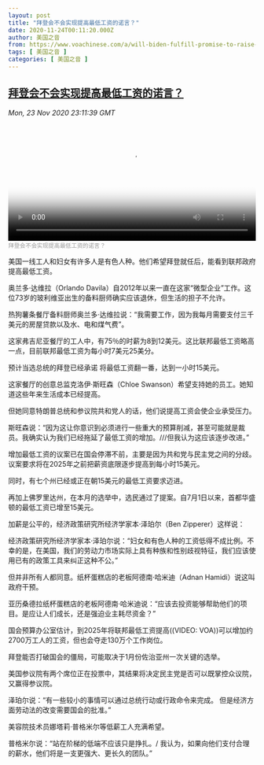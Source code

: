 ```yaml
---
layout: post
title: "拜登会不会实现提高最低工资的诺言？"
date: 2020-11-24T00:11:20.000Z
author: 美国之音
from: https://www.voachinese.com/a/will-biden-fulfill-promise-to-raise-wages-20201123/5673769.html
tags: [ 美国之音 ]
categories: [ 美国之音 ]
---
```

<!--1606176680000-->
[拜登会不会实现提高最低工资的诺言？](https://www.voachinese.com/a/will-biden-fulfill-promise-to-raise-wages-20201123/5673769.html)
------

<div>
<div><i>Mon, 23 Nov 2020 23:11:39 GMT</i></div><video poster="https://images.weserv.nl?url=gdb.voanews.com/17847a20-7853-4af9-8c10-8de6868a906a_tv_r1_s_w900.jpg" src="https://av.voanews.com/Videoroot/Pangeavideo/2020/11/1/17/17847a20-7853-4af9-8c10-8de6868a906a_240p.mp4" style="width:100%" controls></video><div><small style="color: #999;">拜登会不会实现提高最低工资的诺言？</small></div><p>美国一线工人和妇女有许多人是有色人种。他们希望拜登就任后，能看到联邦政府提高最低工资。</p><p>奥兰多·达维拉（Orlando Davila）自2012年以来一直在这家“微型企业”工作。这位73岁的玻利维亚出生的备料厨师确实应该退休，但生活的担子不允许。</p><p>热狗薯条餐厅备料厨师奥兰多·达维拉说：“我需要工作，因为我每月需要支付三千美元的房屋贷款以及水、电和煤气费”。</p><p>这家弗吉尼亚餐厅的工人中，有75％的时薪为8到12美元。这比联邦最低工资略高一点，目前联邦最低工资为每小时7美元25美分。</p><p>预计当选总统的拜登已经承诺 将最低工资翻一番，达到一小时15美元。</p><p>这家餐厅的创意总监克洛伊·斯旺森（Chloe Swanson）希望支持她的员工。她知道这些年来生活成本已经提高。</p><p>但她同意特朗普总统和参议院共和党人的话，他们说提高工资会使企业承受压力。</p><p>斯旺森说：“因为这让你意识到必须进行一些重大的预算削减，甚至可能就是裁员。我确实认为我们已经拖延了最低工资的增加。///但我认为这应该逐步改进。”</p><p>增加最低工资的议案已在国会停滞不前，主要是因为共和党与民主党之间的分歧。议案要求将在2025年之前把薪资底限逐步提高到每小时15美元。</p><p>同时，有七个州已经或正在朝15美元的最低工资要求迈进。</p><p>再加上佛罗里达州，在本月的选举中，选民通过了提案。自7月1日以来，首都华盛顿的最低工资已增至15美元。</p><p>加薪是公平的，经济政策研究所经济学家本·泽珀尔（Ben Zipperer）这样说：</p><p>经济政策研究所经济学家本·泽珀尔说：“妇女和有色人种的工资低得不成比例。不幸的是，在美国，我们的劳动力市场实际上具有种族和性别歧视特征，我们应该使用已有的政策工具来纠正这种不公。”</p><p>但并非所有人都同意。纸杯蛋糕店的老板阿德南·哈米迪（Adnan Hamidi）说这叫政府干预。</p><p>亚历桑德拉纸杯蛋糕店的老板阿德南·哈米迪说：“应该去投资能够帮助他们的项目。是应让人们成长，还是强迫业主耗尽资金？”</p><p>国会预算办公室估计，到2025年将联邦最低工资提高((VIDEO: VOA))可以增加约2700万工人的工资，但也会夺走130万个工作岗位。</p><p>拜登能否打破国会的僵局，可能取决于1月份佐治亚州一次关键的选举。</p><p>美国参议院有两个席位正在投票中，其结果将决定民主党是否可以既掌控众议院，又赢得参议院。</p><p>泽珀尔说：“有一些较小的事情可以通过总统行动或行政命令来完成。 但是经济方面劳动法的改变需要国会的批准。”</p><p>美容院技术员娜塔莉·普格米尔等低薪工人充满希望。</p><p>普格米尔说：“站在阶梯的低端不应该只是挣扎。/ 我认为，如果向他们支付合理的薪水，他们将是一支更强大、更长久的团队。”</p>
</div>
